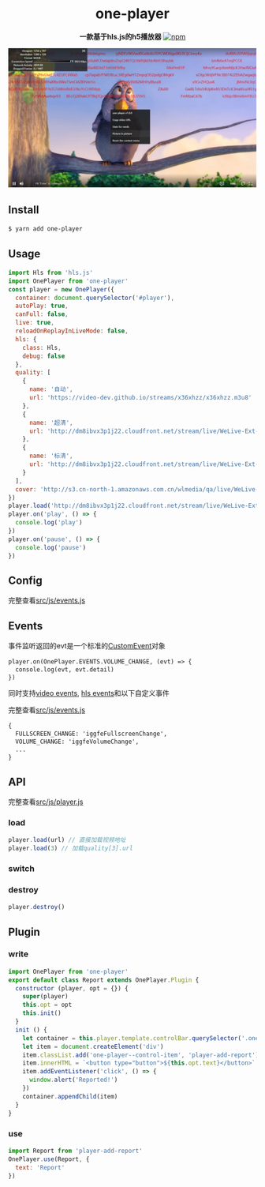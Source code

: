 <h1 align="center"> one-player </h1>
<p align="center">
  <b>一款基于hls.js的h5播放器</b> <a href="https://www.npmjs.com/package/one-player"><img alt="npm" src="https://img.shields.io/npm/v/one-player?color=sucess"></a>
</p>

<p align="center">
  <img style="max-width: 100%" src="assets/screenshot.jpg" alt="">
</p>

## Install
```bash
$ yarn add one-player
```

## Usage

```javascript
import Hls from 'hls.js'
import OnePlayer from 'one-player'
const player = new OnePlayer({
  container: document.querySelector('#player'),
  autoPlay: true,
  canFull: false,
  live: true,
  reloadOnReplayInLiveMode: false,
  hls: {
    class: Hls,
    debug: false
  },
  quality: [
    {
      name: '自动',
      url: 'https://video-dev.github.io/streams/x36xhzz/x36xhzz.m3u8'
    },
    {
      name: '超清',
      url: 'http://dm8ibvx3p1j22.cloudfront.net/stream/live/WeLive-Ext-OL_13197510_9_159540/vod/play_1526793041741f.m3u8'
    },
    {
      name: '标清',
      url: 'http://dm8ibvx3p1j22.cloudfront.net/stream/live/WeLive-Ext-OL_13197510_9_159540/vod/play_1526793041741e.m3u8'
    }
  ],
  cover: 'http://s3.cn-north-1.amazonaws.com.cn/wlmedia/qa/live/WeLive-DEV_39070_109206_113374/picture/live_cover.jpg'
})
player.load('http://dm8ibvx3p1j22.cloudfront.net/stream/live/WeLive-Ext-OL_13197510_9_159540/vod/play_1526793041741e.m3u8')
player.on('play', () => {
  console.log('play')
})
player.on('pause', () => {
  console.log('pause')
})
```

## Config
完整查看[src/js/events.js](src/js/config.js)

## Events
事件监听返回的evt是一个标准的[CustomEvent](https://developer.mozilla.org/en-US/docs/Web/API/CustomEvent)对象
```
player.on(OnePlayer.EVENTS.VOLUME_CHANGE, (evt) => {
  console.log(evt, evt.detail)
})
```
同时支持[video events](https://developer.mozilla.org/en-US/docs/Web/Guide/Events/Media_events), [hls events](https://github.com/video-dev/hls.js/blob/master/docs/API.md#runtime-events)和以下自定义事件

完整查看[src/js/events.js](src/js/events.js)
```
{
  FULLSCREEN_CHANGE: 'iggfeFullscreenChange',
  VOLUME_CHANGE: 'iggfeVolumeChange',
  ...
}
```

## API
完整查看[src/js/player.js](src/js/player.js)
### load
```javascript
player.load(url) // 直接加载视频地址
player.load(3) // 加载quality[3].url
```

### switch
### destroy
```javascript
player.destroy()
```

## Plugin
### write
```javascript
import OnePlayer from 'one-player'
export default class Report extends OnePlayer.Plugin {
  constructor (player, opt = {}) {
    super(player)
    this.opt = opt
    this.init()
  }
  init () {
    let container = this.player.template.controlBar.querySelector('.one-player--control-right')
    let item = document.createElement('div')
    item.classList.add('one-player--control-item', 'player-add-report')
    item.innerHTML = `<button type="button">${this.opt.text}</button>`
    item.addEventListener('click', () => {
      window.alert('Reported!')
    })
    container.appendChild(item)
  }
}
```
### use
```javascript
import Report from 'player-add-report'
OnePlayer.use(Report, {
  text: 'Report'
})
```
